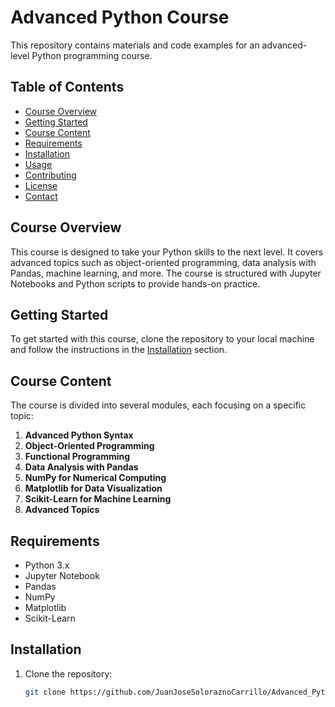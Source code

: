 # Advanced Python Course

This repository contains materials and code examples for an advanced-level Python programming course.

## Table of Contents

- [Course Overview](#course-overview)
- [Getting Started](#getting-started)
- [Course Content](#course-content)
- [Requirements](#requirements)
- [Installation](#installation)
- [Usage](#usage)
- [Contributing](#contributing)
- [License](#license)
- [Contact](#contact)

## Course Overview

This course is designed to take your Python skills to the next level. It covers advanced topics such as object-oriented programming, data analysis with Pandas, machine learning, and more. The course is structured with Jupyter Notebooks and Python scripts to provide hands-on practice.

## Getting Started

To get started with this course, clone the repository to your local machine and follow the instructions in the [Installation](#installation) section.

## Course Content

The course is divided into several modules, each focusing on a specific topic:

1. **Advanced Python Syntax**
2. **Object-Oriented Programming**
3. **Functional Programming**
4. **Data Analysis with Pandas**
5. **NumPy for Numerical Computing**
6. **Matplotlib for Data Visualization**
7. **Scikit-Learn for Machine Learning**
8. **Advanced Topics**

## Requirements

- Python 3.x
- Jupyter Notebook
- Pandas
- NumPy
- Matplotlib
- Scikit-Learn

## Installation

1. Clone the repository:
   ```bash
   git clone https://github.com/JuanJoseSoloraznoCarrillo/Advanced_Python_Course.git

